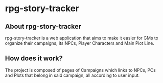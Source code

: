 # rpg-story-tracker

## About rpg-story-tracker
rpg-story-tracker is a web application that aims to make it easier for GMs to organize their campaigns, its NPCs, Player Characters and Main Plot Line.

## How does it work?
The project is composed of pages of Campaigns which links to NPCs, PCs and Plots that belong in said campaign, all according to user input.